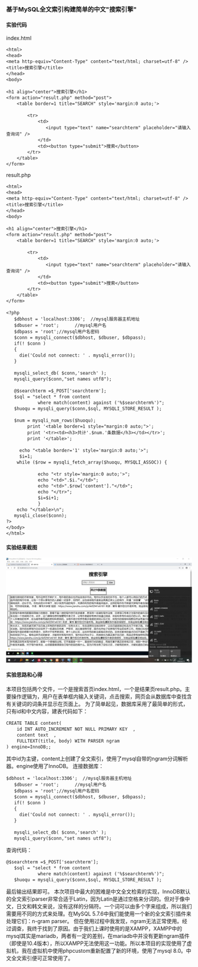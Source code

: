 ### 基于MySQL全文索引构建简单的中文"搜索引擎"
#### 实验代码
index.html
```
<html>
<head>
<meta http-equiv="Content-Type" content="text/html; charset=utf-8" />
<title>搜索引擎</title>
</head>
<body>

<h1 align="center">搜索引擎</h1>
<form action="result.php" method="post">
    <table border=1 title="SEARCH" style='margin:0 auto;'>
        
        <tr>
            <td>
               <input type="text" name="searchterm" placeholder="请输入查询词" />
            </td>
            <td><button type="submit">搜索</button>
        </tr>
    </table>
</form> 
```
result.php
```
<html>
<head>
<meta http-equiv="Content-Type" content="text/html; charset=utf-8" />
<title>搜索引擎</title>
</head>
<body>

<h1 align="center">搜索引擎</h1>
<form action="result.php" method="post">
    <table border=1 title="SEARCH" style='margin:0 auto;'>
        
        <tr>
            <td>
               <input type="text" name="searchterm" placeholder="请输入查询词" />
            </td>
            <td><button type="submit">搜索</button>
        </tr>
    </table>
</form> 

<?php
   $dbhost = 'localhost:3306';  //mysql服务器主机地址
   $dbuser = 'root';      //mysql用户名
   $dbpass = 'root';//mysql用户名密码
   $conn = mysqli_connect($dbhost, $dbuser, $dbpass);
   if(! $conn )
   {
     die('Could not connect: ' . mysqli_error());
   }
   
   mysqli_select_db( $conn,'search' );
   mysqli_query($conn,"set names utf8");
   
   @$searchterm =$_POST['searchterm'];
   $sql = "select * from content 
			where match(content) against ('%$searchterm%')";
   $huoqu = mysqli_query($conn,$sql, MYSQLI_STORE_RESULT );

   $num = mysqli_num_rows($huoqu);
        print '<table border=1 style="margin:0 auto;">';
        print '<tr><td><h3>共计'.$num.'条数据</h3></td></tr>';
        print '</table>';

	 echo "<table border='1' style='margin:0 auto;'>";
	 $i=1;
    while ($row = mysqli_fetch_array($huoqu, MYSQLI_ASSOC)) {
            
            echo "<tr style='margin:0 auto;'>";
			echo "<td>".$i."</td>";
            echo "<td>".$row['content']."</td>";
            echo "</tr>";
            $i=$i+1;
            }  
    echo "</table>\n";
   mysqli_close($conn);
?>
</body>
</html>
```
#### 实验结果截图
![image](1.jpg)
#### 实验思路和心得
  本项目包括两个文件，一个是搜索首页index.html，一个是结果页result.php。主要操作逻辑为，用户在表单框内输入关键词，点击搜索，网页会从数据库中查找含有关键词的词条并显示在页面上。
  为了简单起见，数据库采用了最简单的形式，只有id和中文内容，建表代码如下：
```
CREATE TABLE content(
    id INT AUTO_INCREMENT NOT NULL PRIMARY KEY  ,
    content text  ,
    FULLTEXT(title, body) WITH PARSER ngram
) engine=InnoDB;;
```
  其中id为主键，content上创建了全文索引，使用了mysql自带的ngram分词解析器。engine使用了InnoDB。
  连接数据库：
```
$dbhost = 'localhost:3306';  //mysql服务器主机地址
   $dbuser = 'root';      //mysql用户名
   $dbpass = 'root';//mysql用户名密码
   $conn = mysqli_connect($dbhost, $dbuser, $dbpass);
   if(! $conn )
   {
     die('Could not connect: ' . mysqli_error());
   }
   
   mysqli_select_db( $conn,'search' );
   mysqli_query($conn,"set names utf8");
```
  查询代码：
```
@$searchterm =$_POST['searchterm'];
   $sql = "select * from content 
			where match(content) against ('%$searchterm%')";
   $huoqu = mysqli_query($conn,$sql, MYSQLI_STORE_RESULT );
```
  最后输出结果即可。
  本次项目中最大的困难是中文全文检索的实现，InnoDB默认的全文索引parser非常合适于Latin，因为Latin是通过空格来分词的。但对于像中文，日文和韩文来说，没有这样的分隔符。一个词可以由多个字来组成，所以我们需要用不同的方式来处理。在MySQL 5.7.6中我们能使用一个新的全文索引插件来处理它们：n-gram parser。
  但在使用过程中我发现，ngram无法正常使用。经过调查，我终于找到了原因。由于我们上课时使用的是XAMPP，XAMPP中的mysql其实是mariadb，两者有一定的差别，在mariadb中并没有更新ngram插件（即使是10.4版本），所以XAMPP无法使用这一功能。所以本项目的实现使用了虚拟机，我在虚拟机中使用phpcustom重新配置了新的环境，使用了mysql 8.0。中文全文索引便可正常使用了。
  
  
  
  
  
  
  
  
  
  
  
  
  
  
  
  
